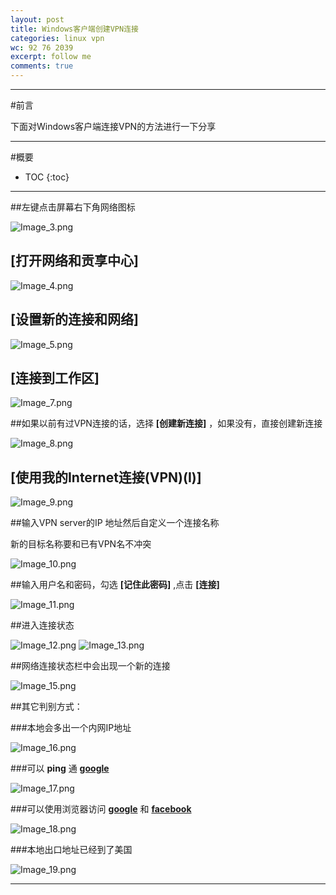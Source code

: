 ```yaml
---
layout: post
title: Windows客户端创建VPN连接
categories: linux vpn
wc: 92 76 2039
excerpt: follow me
comments: true
---
```


---

#前言

下面对Windows客户端连接VPN的方法进行一下分享

---

#概要

* TOC
{:toc}


---

##左键点击屏幕右下角网络图标

![Image_3.png](/images/vpn_for_windows_clients/Image_3.png)

## **[打开网络和贡享中心]**

![Image_4.png](/images/vpn_for_windows_clients/Image_4.png)

## **[设置新的连接和网络]**

![Image_5.png](/images/vpn_for_windows_clients/Image_5.png)

## **[连接到工作区]**

![Image_7.png](/images/vpn_for_windows_clients/Image_7.png)

##如果以前有过VPN连接的话，选择 **[创建新连接]** ，如果没有，直接创建新连接

![Image_8.png](/images/vpn_for_windows_clients/Image_8.png)

## **[使用我的Internet连接(VPN)(I)]**

![Image_9.png](/images/vpn_for_windows_clients/Image_9.png)

##输入VPN server的IP 地址然后自定义一个连接名称

新的目标名称要和已有VPN名不冲突

![Image_10.png](/images/vpn_for_windows_clients/Image_10.png)

##输入用户名和密码，勾选 **[记住此密码]** ,点击 **[连接]**

![Image_11.png](/images/vpn_for_windows_clients/Image_11.png)

##进入连接状态

![Image_12.png](/images/vpn_for_windows_clients/Image_12.png)
![Image_13.png](/images/vpn_for_windows_clients/Image_13.png)

##网络连接状态栏中会出现一个新的连接

![Image_15.png](/images/vpn_for_windows_clients/Image_15.png)

##其它判别方式：

###本地会多出一个内网IP地址

![Image_16.png](/images/vpn_for_windows_clients/Image_16.png)

###可以 **ping** 通 **[google][google]**

![Image_17.png](/images/vpn_for_windows_clients/Image_17.png)

###可以使用浏览器访问 **[google][google]** 和 **[facebook][facebook]**

![Image_18.png](/images/vpn_for_windows_clients/Image_18.png)

###本地出口地址已经到了美国

![Image_19.png](/images/vpn_for_windows_clients/Image_19.png)



---

[google]: http://www.google.com
[facebook]: http://www.facebook.com

